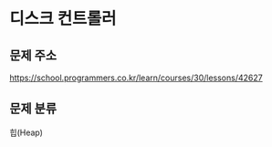 # 디스크 컨트롤러
## 문제 주소
https://school.programmers.co.kr/learn/courses/30/lessons/42627

## 문제 분류
힙(Heap)